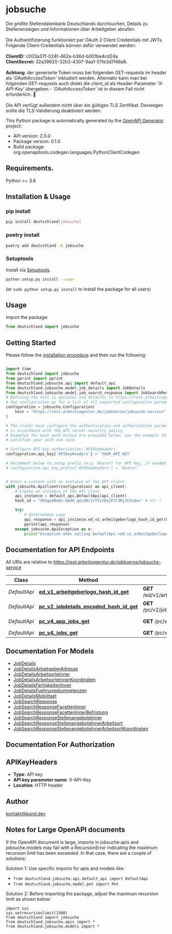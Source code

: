 # jobsuche
Die größte Stellendatenbank Deutschlands durchsuchen, Details zu Stellenanzeigen und Informationen über Arbeitgeber abrufen. <br><br> Die Authentifizierung funktioniert per OAuth 2 Client Credentials mit JWTs. Folgende Client-Credentials können dafür verwendet werden:<br><br> **ClientID:** c003a37f-024f-462a-b36d-b001be4cd24a <br> **ClientSecret:** 32a39620-32b3-4307-9aa1-511e3d7f48a8.<br><br>**Achtung**: der generierte Token muss bei folgenden GET-requests im header als *'OAuthAccessToken'* inkludiert werden. Alternativ kann man bei folgenden GET-requests auch direkt die *client_id* als Header-Parameter *'X-API-Key'* übergeben - *'OAuthAccessToken'* ist in diesem Fall nicht erforderlich. 🚀<br><br> Die API verfügt außerdem nicht über ein gültiges TLS Zertifikat. Deswegen sollte die TLS-Validierung deaktiviert werden.

This Python package is automatically generated by the [OpenAPI Generator](https://openapi-generator.tech) project:

- API version: 2.0.0
- Package version: 0.1.0
- Build package: org.openapitools.codegen.languages.PythonClientCodegen

## Requirements.

Python >= 3.6

## Installation & Usage
### pip install

```sh
pip install deutschland[jobsuche]
```

### poetry install

```sh
poetry add deutschland -E jobsuche
```

### Setuptools

Install via [Setuptools](http://pypi.python.org/pypi/setuptools).

```sh
python setup.py install --user
```
(or `sudo python setup.py install` to install the package for all users)

## Usage

Import the package:
```python
from deutschland import jobsuche
```

## Getting Started

Please follow the [installation procedure](#installation--usage) and then run the following:

```python

import time
from deutschland import jobsuche
from pprint import pprint
from deutschland.jobsuche.api import default_api
from deutschland.jobsuche.model.job_details import JobDetails
from deutschland.jobsuche.model.job_search_response import JobSearchResponse
# Defining the host is optional and defaults to https://rest.arbeitsagentur.de/jobboerse/jobsuche-service
# See configuration.py for a list of all supported configuration parameters.
configuration = jobsuche.Configuration(
    host = "https://rest.arbeitsagentur.de/jobboerse/jobsuche-service"
)

# The client must configure the authentication and authorization parameters
# in accordance with the API server security policy.
# Examples for each auth method are provided below, use the example that
# satisfies your auth use case.

# Configure API key authorization: APIKeyHeaders
configuration.api_key['APIKeyHeaders'] = 'YOUR_API_KEY'

# Uncomment below to setup prefix (e.g. Bearer) for API key, if needed
# configuration.api_key_prefix['APIKeyHeaders'] = 'Bearer'


# Enter a context with an instance of the API client
with jobsuche.ApiClient(configuration) as api_client:
    # Create an instance of the API class
    api_instance = default_api.DefaultApi(api_client)
    hash_id = "VK2qoXBe0s-UAdH_qxLDRrZrY5iY8a1PJt3MjJCXsdo=" # str | 

    try:
        # Unternehmen Logo
        api_response = api_instance.ed_v1_arbeitgeberlogo_hash_id_get(hash_id)
        pprint(api_response)
    except jobsuche.ApiException as e:
        print("Exception when calling DefaultApi->ed_v1_arbeitgeberlogo_hash_id_get: %s\n" % e)
```

## Documentation for API Endpoints

All URIs are relative to *https://rest.arbeitsagentur.de/jobboerse/jobsuche-service*

Class | Method | HTTP request | Description
------------ | ------------- | ------------- | -------------
*DefaultApi* | [**ed_v1_arbeitgeberlogo_hash_id_get**](docs/DefaultApi.md#ed_v1_arbeitgeberlogo_hash_id_get) | **GET** /ed/v1/arbeitgeberlogo/{hashID} | Unternehmen Logo
*DefaultApi* | [**pc_v2_jobdetails_encoded_hash_id_get**](docs/DefaultApi.md#pc_v2_jobdetails_encoded_hash_id_get) | **GET** /pc/v2/jobdetails/{encodedHashID} | Jobdetail
*DefaultApi* | [**pc_v4_app_jobs_get**](docs/DefaultApi.md#pc_v4_app_jobs_get) | **GET** /pc/v4/app/jobs | Jobsuche via App
*DefaultApi* | [**pc_v4_jobs_get**](docs/DefaultApi.md#pc_v4_jobs_get) | **GET** /pc/v4/jobs | Jobsuche


## Documentation For Models

 - [JobDetails](docs/JobDetails.md)
 - [JobDetailsArbeitgeberAdresse](docs/JobDetailsArbeitgeberAdresse.md)
 - [JobDetailsArbeitsorteInner](docs/JobDetailsArbeitsorteInner.md)
 - [JobDetailsArbeitsorteInnerKoordinaten](docs/JobDetailsArbeitsorteInnerKoordinaten.md)
 - [JobDetailsFertigkeitenInner](docs/JobDetailsFertigkeitenInner.md)
 - [JobDetailsFuehrungskompetenzen](docs/JobDetailsFuehrungskompetenzen.md)
 - [JobDetailsMobilitaet](docs/JobDetailsMobilitaet.md)
 - [JobSearchResponse](docs/JobSearchResponse.md)
 - [JobSearchResponseFacettenInner](docs/JobSearchResponseFacettenInner.md)
 - [JobSearchResponseFacettenInnerBefristung](docs/JobSearchResponseFacettenInnerBefristung.md)
 - [JobSearchResponseStellenangeboteInner](docs/JobSearchResponseStellenangeboteInner.md)
 - [JobSearchResponseStellenangeboteInnerArbeitsort](docs/JobSearchResponseStellenangeboteInnerArbeitsort.md)
 - [JobSearchResponseStellenangeboteInnerArbeitsortKoordinaten](docs/JobSearchResponseStellenangeboteInnerArbeitsortKoordinaten.md)


## Documentation For Authorization


## APIKeyHeaders

- **Type**: API key
- **API key parameter name**: X-API-Key
- **Location**: HTTP header


## Author

kontakt@bund.dev


## Notes for Large OpenAPI documents
If the OpenAPI document is large, imports in jobsuche.apis and jobsuche.models may fail with a
RecursionError indicating the maximum recursion limit has been exceeded. In that case, there are a couple of solutions:

Solution 1:
Use specific imports for apis and models like:
- `from deutschland.jobsuche.api.default_api import DefaultApi`
- `from deutschland.jobsuche.model.pet import Pet`

Solution 2:
Before importing the package, adjust the maximum recursion limit as shown below:
```
import sys
sys.setrecursionlimit(1500)
from deutschland import jobsuche
from deutschland.jobsuche.apis import *
from deutschland.jobsuche.models import *
```

